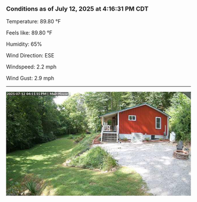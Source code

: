 ### Conditions as of July 12, 2025 at 4:16:31 PM CDT 

Temperature: 89.80 &deg;F

Feels like: 89.80 &deg;F

Humidity: 65%

Wind Direction: ESE

Windspeed: 2.2 mph

Wind Gust: 2.9 mph

---

<img src="./images/latest.jpeg"/>

